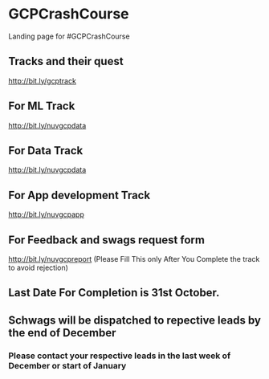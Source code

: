 # GCPCrashCourse
Landing page for #GCPCrashCourse

## Tracks and their quest 
http://bit.ly/gcptrack

## For ML Track 
http://bit.ly/nuvgcpdata

## For Data Track
http://bit.ly/nuvgcpdata

## For App development Track
http://bit.ly/nuvgcpapp

## For Feedback and swags request form
http://bit.ly/nuvgcpreport   (Please Fill This only After You Complete the track to avoid rejection)

## Last Date For Completion is 31st October.

## Schwags will be dispatched to repective leads by the end of December
### Please contact your respective leads in the last week of December or start of January
